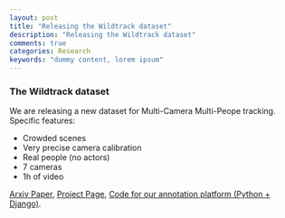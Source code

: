 ```yaml
---
layout: post
title: "Releasing the Wildtrack dataset"
description: "Releasing the Wildtrack dataset"
comments: true
categories: Research
keywords: "dummy content, lorem ipsum"
---
```


### The Wildtrack dataset

We are releasing a new dataset for Multi-Camera Multi-Peope tracking. Specific features:
+ Crowded scenes   
+ Very precise camera calibration
+ Real people (no actors)
+ 7 cameras
+ 1h of video


[Arxiv Paper](https://arxiv.org/abs/1707.09299), [Project Page](http://cvlab.epfl.ch/data/wildtrack), [Code for our annotation platform (Python + Django)](https://github.com/cvlab-epfl/multicam-gt). 
